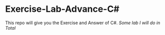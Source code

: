 # Exercise-Lab-Advance-C#
This repo will give you the Exercise and Answer of C#. 
*Some lab I will do in Total*

